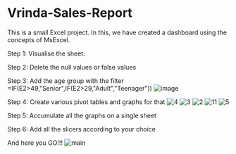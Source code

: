 # Vrinda-Sales-Report
This is a small Excel project. In this, we have created a dashboard using the concepts of MsExcel.

Step 1: Visualise the sheet.

Step 2: Delete the null values or false values

Step 3: Add the age group with the filter =IF(E2>49,"Senior",IF(E2>29,"Adult","Teenager"))
![image](https://github.com/ankit5163/Vrinda-Sales-Report/assets/85782912/cf9f1763-54e8-42e9-b9d9-062b2c402b77)

Step 4: Create various pivot tables and graphs for that
![4](https://github.com/ankit5163/Vrinda-Sales-Report_Analysis/assets/85782912/f5b74bf4-b311-4c0f-81b9-9f172e4311e2) ![3](https://github.com/ankit5163/Vrinda-Sales-Report_Analysis/assets/85782912/4a866289-bc2e-4b11-9c3f-97717918156e) ![2](https://github.com/ankit5163/Vrinda-Sales-Report_Analysis/assets/85782912/976b1114-0699-41ed-b718-7a7ad692c9c6) ![11](https://github.com/ankit5163/Vrinda-Sales-Report_Analysis/assets/85782912/22461f8c-2433-4957-af1a-c19bd4aec670) ![5](https://github.com/ankit5163/Vrinda-Sales-Report_Analysis/assets/85782912/0f09fe52-9668-47e9-9b84-8454f9646e61)

Step 5: Accumulate all the graphs on a single sheet 

Step 6: Add all the slicers according to your choice

And here you GO!!!
![main](https://github.com/ankit5163/Vrinda-Sales-Report_Analysis/assets/85782912/5a8d0e1c-e5fe-4b06-b010-6bf9b6a82cf5)


